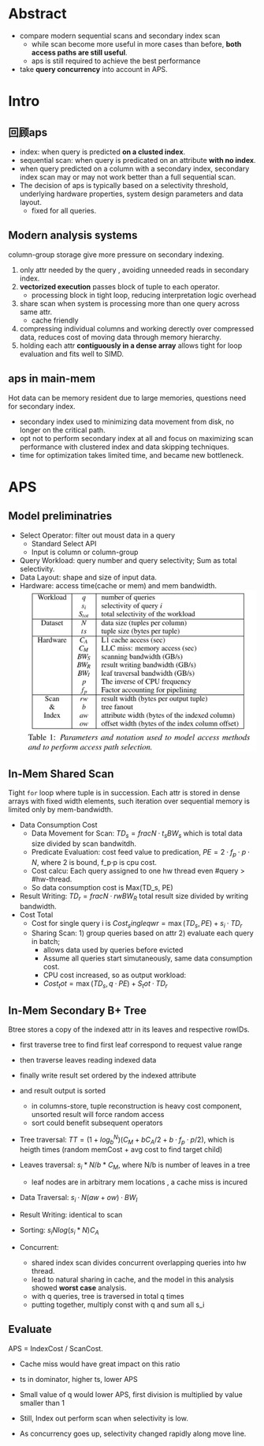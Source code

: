 # Abstract
- compare modern sequential scans and secondary index scan
  - while scan become more useful in more cases than before, **both access paths are still useful**.
  - aps is still required to achieve the best performance
- take **query concurrency** into account in APS.

# Intro
## 回顾aps
- index: when query is predicted **on a clusted index**.
- sequential scan: when query is predicated on an attribute **with no index**.
- when query predicted on a column with a secondary index, secondary index scan may or may not work better than a full sequential scan.
- The decision of aps is typically based on a selectivity threshold, underlying hardware properties, system design parameters and data layout.
  - fixed for all queries.

## Modern analysis systems
column-group storage give more pressure on secondary indexing.
1. only attr needed by the query , avoiding unneeded reads in secondary index.
2. **vectorized execution** passes block of tuple to each operator.
    - processing block in tight loop, reducing interpretation logic overhead
3. share scan when system is processing more than one query across same attr.
    - cache friendly
4. compressing individual columns and working derectly over compressed data, reduces cost of moving data through memory hierarchy.
5. holding each attr **contiguously in a dense array** allows tight for loop evaluation and fits well to SIMD.

## aps in main-mem
Hot data can be memory resident due to large memories, questions need for secondary index.
- secondary index used to minimizing data movement from disk, no longer on the critical path.
- opt not to perform secondary index at all and focus on maximizing scan performance with clustered index and data skipping techniques.
- time for optimization takes limited time, and became new bottleneck.

# APS
## Model preliminatries
- Select Operator: filter out moust data in a query
  - Standard Select API
  - Input is column or column-group
- Query Workload: query number and query selectivity; Sum as total selectivity.
- Data Layout: shape and size of input data.
- Hardware: access time(cache or mem) and mem bandwidth.
![parameters](assets/Parameters.png)

## In-Mem Shared Scan
Tight `for` loop where tuple is in succession. Each attr is stored in dense arrays with fixed width elements,
such iteration over sequential memory is limited only by mem-bandwidth.
- Data Consumption Cost
  - Data Movement for Scan: $TD_s = frac{N · t_s}{BW_s}$ which is total data size divided by scan bandwitdh.
  - Predicate Evaluation: cost feed value to predication, $PE = 2·f_p·p·N$, where 2 is bound, f_p·p is cpu cost.
  - Cost calcu: Each query assigned to one hw thread even #query > #hw-thread.
  - So data consumption cost is Max(TD_s, PE)
- Result Writing: $TD_r = frac{N · rw}{BW_R}$ total result size divided by writing bandwidth.
- Cost Total
  - Cost for single query i is $Cost_singleqwr = \max(TD_s, PE) + s_i·TD_r$
  - Sharing Scan: 1) group queries based on attr 2) evaluate each query in batch;
    - allows data used by queries before evicted
    - Assume all queries start simutaneously, same data consumption cost.
    - CPU cost increased, so as output workload:
    - $Cost_tot = \max(TD_s, q·PE) + S_tot·TD_r$

## In-Mem Secondary B+ Tree
Btree stores a copy of the indexed attr in its leaves and respective rowIDs.
- first traverse tree to find first leaf correspond to request value range
- then traverse leaves reading indexed data
- finally write result set ordered by the indexed attribute
- and result output is sorted
  - in columns-store, tuple reconstruction is heavy cost component, unsorted result will force random access
  - sort could benefit subsequent operators

- Tree traversal: $TT = (1 + log_b^N)(C_M + bC_A/2 + b·f_p·p /2)$, which is heigth times (random memCost + avg cost to find target child)
- Leaves traversal: $s_i * N/b * C_M$, where N/b is number of leaves in a tree
  - leaf nodes are in arbitrary mem locations , a cache miss is incured
- Data Traversal: $s_i · N(aw+ow) · BW_I$
- Result Writing: identical to scan
- Sorting: $s_i N log(s_i * N) C_A$
- Concurrent:
  - shared index scan divides concurrent overlapping queries into hw thread.
  - lead to natural sharing in cache, and the model in this analysis showed **worst case** analysis.
  - with q queries, tree is traversed in total q times
  - putting together, multiply const with q and sum all s_i

## Evaluate
APS = IndexCost / ScanCost.
- Cache miss would have great impact on this ratio
- ts in dominator, higher ts, lower APS
- Small value of q would lower APS, first division is multiplied by value smaller than 1

- Still, Index out perform scan when selectivity is low.
- As concurrency goes up, selectivity changed rapidly along move line.
